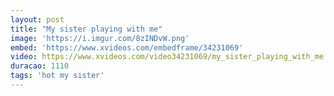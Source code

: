 ```yaml
---
layout: post
title: "My sister playing with me"
image: 'https://i.imgur.com/8zINDvW.png'
embed: 'https://www.xvideos.com/embedframe/34231069'
video: https://www.xvideos.com/video34231069/my_sister_playing_with_me
duracao: 1110
tags: 'hot my sister'
---
```

